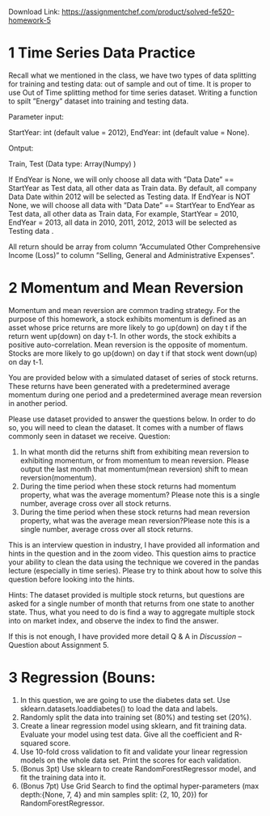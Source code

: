 Download Link: https://assignmentchef.com/product/solved-fe520-homework-5
<br>



<h1>1          Time Series Data Practice</h1>

Recall what we mentioned in the class, we have two types of data splitting for training and testing data: out of sample and out of time. It is proper to use Out of Time splitting method for time series dataset. Writing a function to spilt ”Energy” dataset into training and testing data.

Parameter input:

StartYear: int (default value = 2012), EndYear: int (default value = None).

Ontput:

Train, Test (Data type: Array(Numpy) )

If EndYear is None, we will only choose all data with ”Data Date” == StartYear as Test data, all other data as Train data. By default, all company Data Date within 2012 will be selected as Testing data. If EndYear is NOT None, we will choose all data with ”Data Date” == StartYear to EndYear as Test data, all other data as Train data, For example, StartYear = 2010, EndYear = 2013, all data in 2010, 2011, 2012, 2013 will be selected as Testing data .

All return should be array from column ”Accumulated Other Comprehensive Income (Loss)” to column ”Selling, General and Administrative Expenses”.

<h1>2          Momentum and Mean Reversion</h1>

Momentum and mean reversion are common trading strategy. For the purpose of this homework, a stock exhibits momentum is defined as an asset whose price returns are more likely to go up(down) on day t if the return went up(down) on day t-1. In other words, the stock exhibits a positive auto-correlation. Mean reversion is the opposite of momentum. Stocks are more likely to go up(down) on day t if that stock went down(up) on day t-1.

You are provided below with a simulated dataset of series of stock returns. These returns have been generated with a predetermined average momentum during one period and a predetermined average mean reversion in another period.

Please use dataset provided to answer the questions below. In order to do so, you will need to clean the dataset. It comes with a number of flaws commonly seen in dataset we receive. Question:

<ol>

 <li>In what month did the returns shift from exhibiting mean reversion to exhibiting momentum, or from momentum to mean reversion. Please output the last month that momentum(mean reversion) shift to mean reversion(momentum).</li>

 <li>During the time period when these stock returns had momentum property, what was the average momentum? Please note this is a single number, average cross over all stock returns.</li>

 <li>During the time period when these stock returns had mean reversion property, what was the average mean reversion?Please note this is a single number, average cross over all stock returns.</li>

</ol>

This is an interview question in industry, I have provided all information and hints in the question and in the zoom video. This question aims to practice your ability to clean the data using the technique we covered in the pandas lecture (especially in time series). Please try to think about how to solve this question before looking into the hints.

Hints: The dataset provided is multiple stock returns, but questions are asked for a single number of month that returns from one state to another state. Thus, what you need to do is find a way to aggregate multiple stock into on market index, and observe the index to find the answer.

If this is not enough, I have provided more detail Q &amp; A in <em>Discussion </em>– Question about Assignment 5.

<h1>3          Regression (Bouns:</h1>

<ol>

 <li>In this question, we are going to use the diabetes data set. Use sklearn.datasets.loaddiabetes() to load the data and labels.</li>

 <li>Randomly split the data into training set (80%) and testing set (20%).</li>

 <li>Create a linear regression model using sklearn, and fit training data. Evaluate your model using test data. Give all the coefficient and R-squared score.</li>

 <li>Use 10-fold cross validation to fit and validate your linear regression models on the whole data set. Print the scores for each validation.</li>

 <li>(Bonus 3pt) Use sklearn to create RandomForestRegressor model, and fit the training data into it.</li>

 <li>(Bonus 7pt) Use Grid Search to find the optimal hyper-parameters (max depth:{None, 7, 4} and min samples split: {2, 10, 20}) for RandomForestRegressor.</li>

</ol>